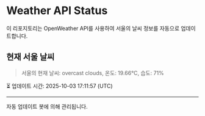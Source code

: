 
# Weather API Status

이 리포지토리는 OpenWeather API를 사용하여 서울의 날씨 정보를 자동으로 업데이트합니다.

## 현재 서울 날씨
> 서울의 현재 날씨: overcast clouds, 온도: 19.66°C, 습도: 71%

⏳ 업데이트 시간: 2025-10-03 17:11:57 (UTC)

---
자동 업데이트 봇에 의해 관리됩니다.
